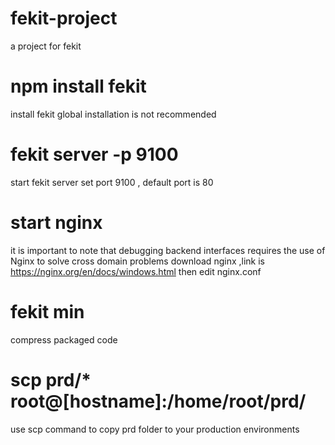 # fekit-project
a project for fekit

# npm install fekit
install fekit global installation is not recommended

# fekit server -p 9100 
start fekit server  set port 9100 , default port is 80

# start nginx
it is important to note that 
debugging backend interfaces requires the use of Nginx to solve cross domain problems
download nginx ,link is https://nginx.org/en/docs/windows.html then edit nginx.conf

# fekit min
compress packaged code

# scp prd/* root@[hostname]:/home/root/prd/
use scp command to copy prd folder to your production environments
